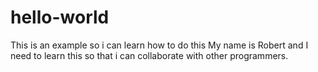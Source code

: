 # hello-world
This is an example so i can learn how to do this
My name is Robert and I need to learn this so that i can collaborate with other programmers.
